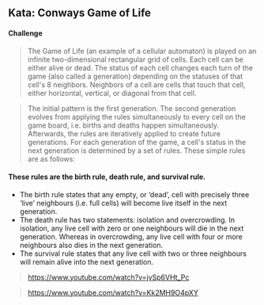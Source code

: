 ## Kata: Conways Game of Life

#### Challenge

> The Game of Life (an example of a cellular automaton) is played on an infinite two-dimensional rectangular grid of cells. Each cell can be either alive or dead. The status of each cell changes each turn of the game (also called a generation) depending on the statuses of that cell's 8 neighbors. Neighbors of a cell are cells that touch that cell, either horizontal, vertical, or diagonal from that cell.

> The initial pattern is the first generation. The second generation evolves from applying the rules simultaneously to every cell on the game board, i.e. births and deaths happen simultaneously. Afterwards, the rules are iteratively applied to create future generations. For each generation of the game, a cell's status in the next generation is determined by a set of rules. These simple rules are as follows:

#### These rules are the birth rule, death rule, and survival rule.

- The birth rule states that any empty, or ‘dead’, cell with precisely three ‘live’ neighbours (i.e. full cells) will become live itself in the next generation. 
- The death rule has two statements: isolation and overcrowding. In isolation,  any live cell with zero or one neighbours will die in the next generation. Whereas in overcrowding, any live cell with four or more neighbours also dies in the next generation.  
- The survival rule states that any live cell with two or three neighbours will remain alive into the next generation. 


> https://www.youtube.com/watch?v=jvSp6VHt_Pc

> https://www.youtube.com/watch?v=Kk2MH9O4pXY
